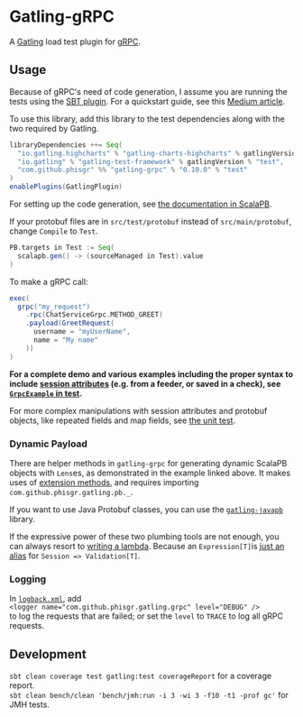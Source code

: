 # Gatling-gRPC

A [Gatling](http://gatling.io/) load test plugin for [gRPC](https://grpc.io/).

## Usage

Because of gRPC's need of code generation,
I assume you are running the tests using the
[SBT plugin](https://gatling.io/docs/current/extensions/sbt_plugin/).
For a quickstart guide, see this
[Medium article](https://medium.com/@georgeleung_7777/a-demo-of-gatling-grpc-bc92158ca808).

To use this library, add this library to the test dependencies
along with the two required by Gatling.

```sbt
libraryDependencies ++= Seq(
  "io.gatling.highcharts" % "gatling-charts-highcharts" % gatlingVersion % "test",
  "io.gatling" % "gatling-test-framework" % gatlingVersion % "test",
  "com.github.phisgr" %% "gatling-grpc" % "0.10.0" % "test"
)
enablePlugins(GatlingPlugin)
```

For setting up the code generation, see
[the documentation in ScalaPB](https://scalapb.github.io/sbt-settings.html).

If your protobuf files are in `src/test/protobuf`
instead of `src/main/protobuf`, change `Compile` to `Test`.

```sbt
PB.targets in Test := Seq(
  scalapb.gen() -> (sourceManaged in Test).value
)
```

To make a gRPC call:

```scala
exec(
  grpc("my_request")
    .rpc(ChatServiceGrpc.METHOD_GREET)
    .payload(GreetRequest(
      username = "myUserName",
      name = "My name"
    ))
)
```

__For a complete demo and various examples
including the proper syntax to include
[session attributes](https://gatling.io/docs/current/session/session_api/)
(e.g. from a feeder, or saved in a check),
see [`GrpcExample` in test](src/test/scala/com/github/phisgr/example/GrpcExample.scala).__

For more complex manipulations with session attributes and protobuf objects,
like repeated fields and map fields,
see [the unit test](src/test/scala/com/github/phisgr/gatling/pb/LensExprSpec.scala).

### Dynamic Payload
There are helper methods in `gatling-grpc` for
generating dynamic ScalaPB objects with `Lens`es,
as demonstrated in the example linked above.
It makes uses of [extension methods](https://docs.scala-lang.org/overviews/core/implicit-classes.html),
and requires importing `com.github.phisgr.gatling.pb._`.

If you want to use Java Protobuf classes,
you can use the [`gatling-javapb`](java-pb) library.

If the expressive power of these two plumbing tools are not enough,
you can always resort to [writing a lambda](https://github.com/phiSgr/gatling-grpc/blob/77c9bb1231037ac4a531cfee4c3f88dd09e13fbc/bench/src/main/scala/com/github/phisgr/gatling/pb/bench/TestUpdateExpr.scala#L78).
Because an `Expression[T]`is 
[just an alias](https://gatling.io/docs/current/session/expression_el/#expression) 
for `Session => Validation[T]`.

### Logging
In [`logback.xml`](https://gatling.io/docs/current/general/debugging/#logback), add  
`<logger name="com.github.phisgr.gatling.grpc" level="DEBUG" />`  
to log the requests that are failed;
or set the `level` to `TRACE` to log all gRPC requests.

## Development

`sbt clean coverage test gatling:test coverageReport` for a coverage report.  
`sbt clean bench/clean 'bench/jmh:run -i 3 -wi 3 -f10 -t1 -prof gc'` for JMH tests.
